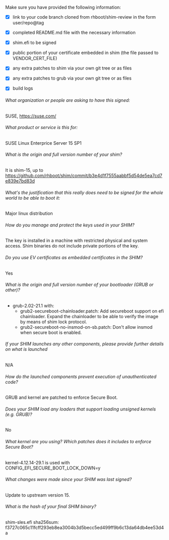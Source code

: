 Make sure you have provided the following information:

 - [x] link to your code branch cloned from rhboot/shim-review in the form user/repo@tag
 - [x] completed README.md file with the necessary information
 - [x] shim.efi to be signed
 - [x] public portion of your certificate embedded in shim (the file passed to VENDOR_CERT_FILE)
 - [x] any extra patches to shim via your own git tree or as files
 - [x] any extra patches to grub via your own git tree or as files
 - [x] build logs


###### What organization or people are asking to have this signed:
SUSE, https://suse.com/

###### What product or service is this for:
SUSE Linux Enterprice Server 15 SP1

###### What is the origin and full version number of your shim?
It is shim-15, up to https://github.com/rhboot/shim/commit/b3e4d1f7555aabbf5d54de5ea7cd7e839e7bd83d

###### What's the justification that this really does need to be signed for the whole world to be able to boot it:
Major linux distribution

###### How do you manage and protect the keys used in your SHIM?
The key is installed in a machine with restricted physical and system access.
Shim binaries do not include private portions of the key.

###### Do you use EV certificates as embedded certificates in the SHIM?
Yes

###### What is the origin and full version number of your bootloader (GRUB or other)?
- grub-2.02-21.1 with:
  * grub2-secureboot-chainloader.patch: Add secureboot support on efi chainloader. Expand the chainloader to be able to verify the image by means of shim lock protocol.
  * grub2-secureboot-no-insmod-on-sb.patch: Don't allow insmod when secure boot is enabled.

###### If your SHIM launches any other components, please provide further details on what is launched
N/A

###### How do the launched components prevent execution of unauthenticated code?
GRUB and kernel are patched to enforce Secure Boot.

###### Does your SHIM load any loaders that support loading unsigned kernels (e.g. GRUB)?

No

###### What kernel are you using? Which patches does it includes to enforce Secure Boot?

kernel-4.12.14-29.1 is used with CONFIG_EFI_SECURE_BOOT_LOCK_DOWN=y

###### What changes were made since your SHIM was last signed?

Update to upstream version 15.

###### What is the hash of your final SHIM binary?

shim-sles.efi
sha256sum: f3727c065c11fcff293eb8ea3004b3d5becc5ed499ff9b6c13da64db4ee53d4a  
